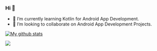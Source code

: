 ### Hi 👋
- 🌱 I’m currently learning Kotlin for Android App Development.
- 🤝 I’m looking to collaborate on Android App Development Projects. 

[![My github stats](https://github-readme-stats.vercel.app/api?username=JayMoliya33&hide=prs)](https://github.com/JayMoliya33/github-readme-stats)

 
[<img src="https://img.shields.io/badge/linkedin-%230077B5.svg?&style=for-the-badge&logo=linkedin&logoColor=white" />](https://www.linkedin.com/feed/) 
